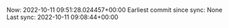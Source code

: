 Now: 2022-10-11 09:51:28.024457+00:00 Earliest commit since sync: None Last sync: 2022-10-11 09:08:44+00:00
